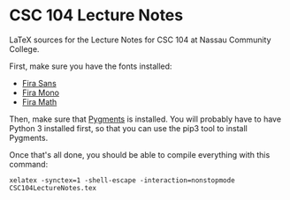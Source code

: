 # CSC 104 Lecture Notes

LaTeX sources for the Lecture Notes for CSC 104 at Nassau Community College.

First, make sure you have the fonts installed:
* [Fira Sans](https://fonts.google.com/specimen/Fira+Sans)
* [Fira Mono](https://fonts.google.com/specimen/Fira+Mono)
* [Fira Math](https://github.com/firamath/firamath)

Then, make sure that [Pygments](http://pygments.org/download/) is installed.  You will probably have to have Python 3 installed first, so that you can use the pip3 tool to install Pygments.

Once that's all done, you should be able to compile everything with this command:

```
xelatex -synctex=1 -shell-escape -interaction=nonstopmode CSC104LectureNotes.tex
```
